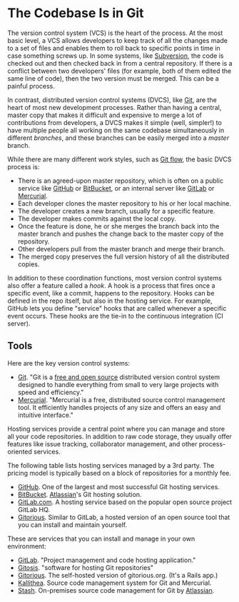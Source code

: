 # The Codebase Is in Git

<span class="drop fa fa-code-fork fa-5x pull-left fa-border"></span>

The version control system (VCS) is the heart of the process. At the most basic level, a VCS allows developers to keep track of all the changes made to a set of files and enables them to roll back to specific points in time in case something screws up. In some systems, like [Subversion](http://subversion.apache.org/), the code is checked out and then checked back in from a central repository. If there is a conflict between two developers' files (for example, both of them edited the same line of code), then the two version must be merged. This can be a painful process.

In contrast, distributed version control systems (DVCS), like [Git](http://git-scm.com/), are the heart of most new development processes. Rather than having a central, master copy that makes it difficult and expensive to merge a lot of contributions from developers, a DVCS makes it simple (well, simpler!) to have multiple people all working on the same codebase simultaneously in different _branches_, and these branches can be easily merged into a _master_ branch.

While there are many different work styles, such as [Git flow](http://nvie.com/posts/a-successful-git-branching-model/), the basic DVCS process is:

* There is an agreed-upon master repository, which is often on a public service like [GitHub](https://github.com/) or [BitBucket](https://bitbucket.org/), or an internal server like [GitLab](https://www.gitlab.com/) or [Mercurial](http://mercurial.selenic.com/).
* Each developer clones the master repository to his or her local machine.
* The developer creates a new branch, usually for a specific feature.
* The developer makes commits against the local copy.
* Once the feature is done, he or she merges the branch back into the master branch and pushes the change back to the master copy of the repository.
* Other developers pull from the master branch and merge their branch.
* The merged copy preserves the full version history of all the distributed copies.

In addition to these coordination functions, most version control systems also offer a feature called a _hook_. A hook is a process that fires once a specific event, like a commit, happens to the repository. Hooks can be defined in the repo itself, but also in the hosting service. For example, GitHub lets you define "service" hooks that are called whenever a specific event occurs. These hooks are the tie-in to the continuous integration (CI server).

## Tools

Here are the key version control systems:

* [Git](http://git-scm.com/). "Git is a [free and open source](http://git-scm.com/about/free-and-open-source) distributed version control system designed to handle everything from small to very large projects with speed and efficiency."
* [Mercurial](http://mercurial.selenic.com/). "Mercurial is a free, distributed source control management tool. It efficiently handles projects of any size and offers an easy and intuitive interface."

Hosting services provide a central point where you can manage and store all your code repositories. In addition to raw code storage, they usually offer features like issue tracking, collaborator management, and other process-oriented services.

The following table lists hosting services managed by a 3rd party.  The pricing model is typically based on a block of repositories for a monthly fee.

* [GitHub](https://github.com/).  One of the largest and most successful Git hosting services.
* [BitBucket](https://bitbucket.org/).  [Atlassian](https://www.atlassian.com/)'s Git hosting solution.
* [GitLab.com](https://www.gitlab.com/). A hosting service based on the popular open source project GitLab HQ.
* [Gitorious](https://gitorious.org/). Similar to GitLab, a hosted version of an open source tool that you can install and maintain yourself.

These are services that you can install and manage in your own environment:

* [GitLab](https://github.com/gitlabhq/gitlabhq).  "Project management and code hosting application."
* [Gitosis](https://github.com/tv42/gitosis). "software for hosting Git repositories"
* [Gitorious](https://gitorious.org/gitorious). The self-hosted version of gitorious.org. (It's a Rails app.)
* [Kallithea](https://kallithea-scm.org/). Source code management system for Git and Mercurial.
* [Stash](https://www.atlassian.com/software/stash). On-premises source code management for Git by [Atlassian](https://www.atlassian.com/).
